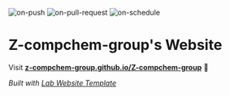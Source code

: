 
  ![on-push](../../actions/workflows/on-push.yaml/badge.svg)
  ![on-pull-request](../../actions/workflows/on-pull-request.yaml/badge.svg)
  ![on-schedule](../../actions/workflows/on-schedule.yaml/badge.svg)

  # Z-compchem-group's Website

  Visit **[z-compchem-group.github.io/Z-compchem-group](https://z-compchem-group.github.io/Z-compchem-group)** 🚀

  _Built with [Lab Website Template](https://greene-lab.gitbook.io/lab-website-template-docs)_
